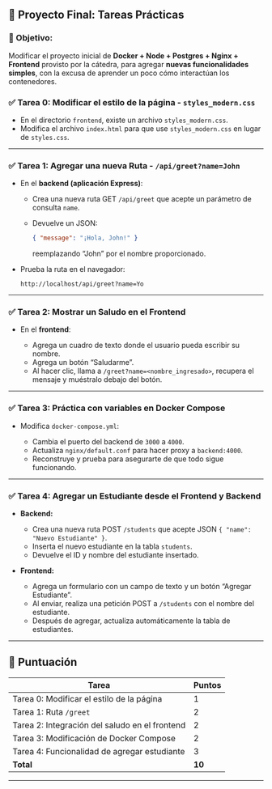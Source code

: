 ## 📝 Proyecto Final: Tareas Prácticas

### 🎯 Objetivo:

Modificar el proyecto inicial de **Docker + Node + Postgres + Nginx + Frontend** provisto por la cátedra, para agregar **nuevas funcionalidades simples**, con la excusa de aprender un poco cómo interactúan los contenedores.

### ✅ Tarea 0: Modificar el estilo de la página - `styles_modern.css`

- En el directorio `frontend`, existe un archivo `styles_modern.css`.
- Modifica el archivo `index.html` para que use `styles_modern.css` en lugar de `styles.css`.

---

### ✅ Tarea 1: Agregar una nueva Ruta - `/api/greet?name=John`

- En el **backend (aplicación Express)**:

  - Crea una nueva ruta GET `/api/greet` que acepte un parámetro de consulta `name`.
  - Devuelve un JSON:

    ```json
    { "message": "¡Hola, John!" }
    ```

    reemplazando “John” por el nombre proporcionado.

- Prueba la ruta en el navegador:

  ```
  http://localhost/api/greet?name=Yo
  ```

---

### ✅ Tarea 2: Mostrar un Saludo en el Frontend

- En el **frontend**:

  - Agrega un cuadro de texto donde el usuario pueda escribir su nombre.
  - Agrega un botón “Saludarme”.
  - Al hacer clic, llama a `/greet?name=<nombre_ingresado>`, recupera el mensaje y muéstralo debajo del botón.

---

### ✅ Tarea 3: Práctica con variables en Docker Compose

- Modifica `docker-compose.yml`:

  - Cambia el puerto del backend de `3000` a `4000`.
  - Actualiza `nginx/default.conf` para hacer proxy a `backend:4000`.
  - Reconstruye y prueba para asegurarte de que todo sigue funcionando.

---

### ✅ Tarea 4: Agregar un Estudiante desde el Frontend y Backend

- **Backend:**

  - Crea una nueva ruta POST `/students` que acepte JSON `{ "name": "Nuevo Estudiante" }`.
  - Inserta el nuevo estudiante en la tabla `students`.
  - Devuelve el ID y nombre del estudiante insertado.

- **Frontend:**

  - Agrega un formulario con un campo de texto y un botón “Agregar Estudiante”.
  - Al enviar, realiza una petición POST a `/students` con el nombre del estudiante.
  - Después de agregar, actualiza automáticamente la tabla de estudiantes.

---

## 🏅 Puntuación

| Tarea                                          | Puntos |
| ---------------------------------------------- | ------ |
| Tarea 0: Modificar el estilo de la página      | 1      |
| Tarea 1: Ruta `/greet`                         | 2      |
| Tarea 2: Integración del saludo en el frontend | 2      |
| Tarea 3: Modificación de Docker Compose        | 2      |
| Tarea 4: Funcionalidad de agregar estudiante   | 3      |
| **Total**                                      | **10** |

---
